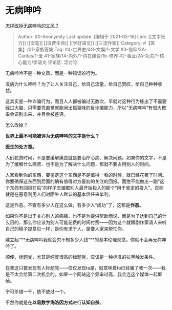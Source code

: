# 无病呻吟
[怎样改掉无病呻吟的文风？](https://www.zhihu.com/question/414652368/answer/1503736168)

> Author: #0-Anonymity
> Last update: [编辑于 2021-05-16]
> Link: [[文字张力]] [[文笔]] [[浪费生命]] [[学好语文]] [[三流作家]]
> Category: #【答集】/01-家族答集
> Tag: #4-世界史/4G-文娱/1-文学 #3-信仰/3A-Caritas/1-爱 #1-家族/1A-内外/1-内在建设/1b-修养 #2-事业/2A-功夫/1-核心能力/学语文
> 评论区:
> 泛讨论:

无病呻吟不是一种文风，而是一种错误的行为。

没病为什么呻吟？为了让人关注自己，给自己流量，给自己赞叹，给自己种种收益。

这其实是一种诈骗行为，而且人人都被骗过无数次，早就对这种行为练出了不需要经过大脑、只需要凭直觉就能闻出狐狸味的反诈骗能力，所以“无病呻吟”有很大概率会识别出来，并且会被差评。

怎么改掉？

**世界上最不可能被评为无病呻吟的文字是什么？**

**医生的处方笺。**

人们花费时间，不是要缓解痛苦就是要治疗心病、解决问题。如果你的文字，不是为了缓解什么痛苦、也不是为了解决什么问题，那就不要占用别人的时间。

人家看到你的东西，要鉴定这个东西是不是值得一看的时候，就已经花费了时间。你要确保这东西到后面的确有值得对方最初的关注的回报。而绝不能做出一副“这个东西有回报在后”的样子去骗取别人最开始投入的那个“用于鉴定的投入”。否则就是在恶意利用人们对陌生人默认的基本信任来牟利。

这是作恶。不管有多少人在这么做，有多少人“成功”了，这都是**作恶**。

如果你不是出于关心别人的病痛、也不是为提供帮助而说，而是为了达到自己的什么目的，那么你应该为别人可能花费的时间付费——因为这个就跟剧作家请人来听自己的稿子提意见一样，是你有求于人，是要人家来帮忙你。

建立起“**无病呻吟我就会欠不知多少人钱”**的基本伦理观念，你就不会再无病呻吟了。

顺便，标题党，尤其是纯度很高的标题党，应该是一种标准的拉黑触发条件。

在我这只要发现有人标题党——仅仅发现ta是，就意味着ta已经骗了我一次——我是不太会给第二次机会的。如果一个网站这个频率过高，我会连这个媒体一起屏蔽。

宁可杀错一千，绝不放过一个。

不然你就是在**以吸数字海洛因方式**进行**认知自杀**。
